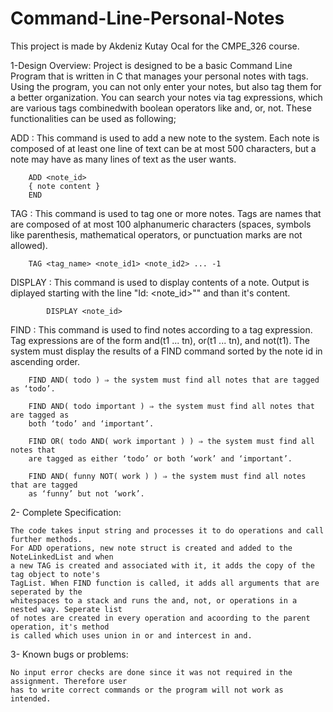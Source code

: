 # Command-Line-Personal-Notes

This project is made by Akdeniz Kutay Ocal for the CMPE_326 course.

1-Design Overview:
Project is designed to be a basic Command Line Program that is written in C that 
manages your personal notes with tags. Using the program, you can not only enter 
your notes, but also tag them for a better organization. You can search your notes
via tag expressions, which are various tags combinedwith boolean operators like 
and, or, not. These functionalities can be used as following;

ADD :   This command is used to add a new note to the system.
        Each note is composed of at least one line of text can be at most 500
        characters, but a note may have as many lines of text as the user wants.

        ADD <note_id>
        { note content }
        END

TAG :   This command is used to tag one or more notes.
        Tags are names that are composed of at most 100 alphanumeric characters
        (spaces, symbols like parenthesis, mathematical operators, or punctuation
        marks are not allowed).

        TAG <tag_name> <note_id1> <note_id2> ... -1

DISPLAY :   This command is used to display contents of a note. Output is diplayed
            starting with the line "Id: <note_id>"" and than it's content.

            DISPLAY <note_id>

FIND :  This command is used to find notes according to a tag expression.
        Tag expressions are of the form and(t1 ... tn), or(t1 ... tn), and not(t1).
        The system must display the results of a FIND command sorted by the note id in
        ascending order.

        FIND AND( todo ) ⇒ the system must find all notes that are tagged as ‘todo’.

        FIND AND( todo important ) ⇒ the system must find all notes that are tagged as
        both ‘todo’ and ‘important’.

        FIND OR( todo AND( work important ) ) ⇒ the system must find all notes that
        are tagged as either ‘todo’ or both ‘work’ and ‘important’.

        FIND AND( funny NOT( work ) ) ⇒ the system must find all notes that are tagged
        as ‘funny’ but not ‘work’.


2- Complete Specification:

    The code takes input string and processes it to do operations and call further methods. 
    For ADD operations, new note struct is created and added to the NoteLinkedList and when
    a new TAG is created and associated with it, it adds the copy of the tag object to note's
    TagList. When FIND function is called, it adds all arguments that are seperated by the 
    whitespaces to a stack and runs the and, not, or operations in a nested way. Seperate list
    of notes are created in every operation and acoording to the parent operation, it's method 
    is called which uses union in or and intercest in and. 

3- Known bugs or problems:

    No input error checks are done since it was not required in the assignment. Therefore user
    has to write correct commands or the program will not work as intended.
